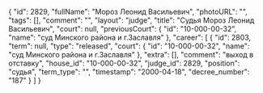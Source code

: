 {
    "id": 2829,
    "fullName": "Мороз Леонид Васильевич",
    "photoURL": "",
    "tags": [],
    "comment": "",
    "layout": "judge",
    "title": "Судья Мороз Леонид Васильевич",
    "court": null,
    "previousCourt": {
        "id": "10-000-00-32",
        "name": "суд Минского района и г.Заславля"
    },
    "career": [
        {
            "id": 2803,
            "term": null,
            "type": "released",
            "court": {
                "id": "10-000-00-32",
                "name": "суд Минского района и г.Заславля"
            },
            "extra": [],
            "comment": "выход в отставку",
            "house_id": "10-000-00-32",
            "judge_id": 2829,
            "position": "судья",
            "term_type": "",
            "timestamp": "2000-04-18",
            "decree_number": "187"
        }
    ]
}